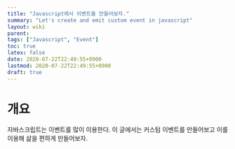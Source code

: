 ```yaml
---
title: "Javascript에서 이벤트를 만들어보자."
summary: "Let's create and emit custom event in javascript"
layout: wiki
parent: 
tags: ["Javascript", "Event"]
toc: true
latex: false
date: 2020-07-22T22:49:55+0900
lastmod: 2020-07-22T22:49:55+0900
draft: true
---
```

# 개요
자바스크립트는 이벤트를 많이 이용한다. 이 글에서는 커스텀 이벤트를 만들어보고 이를 이용해 삶을 편하게 만들어보자.


